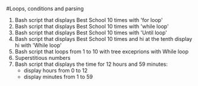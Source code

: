 #Loops, conditions and parsing

1. Bash script that displays Best School 10 times with 'for loop'
2. Bash script that displays Best School 10 times with 'while loop'
3. Bash script that displays Best School 10 times with 'Until loop'
4. Bash script that displays Best School 10 times and hi at the tenth display hi with 'While loop'
5. Bash script that loops from 1 to 10 with tree exceprions with While loop
6. Superstitious numbers
7. Bash script that displays the time for 12 hours and 59 minutes:
	- display hours from 0 to 12
	- display minutes from 1 to 59
